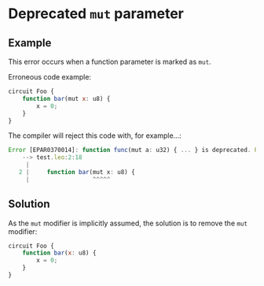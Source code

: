 # Deprecated `mut` parameter

## Example

This error occurs when a function parameter is marked as `mut`.

Erroneous code example:

```js
circuit Foo {
    function bar(mut x: u8) {
        x = 0;
    }
}
```

The compiler will reject this code with, for example...:

```js
Error [EPAR0370014]: function func(mut a: u32) { ... } is deprecated. Passed variables are mutable by default.
    --> test.leo:2:18
     |
   2 |     function bar(mut x: u8) {
     |                  ^^^^^
```

## Solution

As the `mut` modifier is implicitly assumed, the solution is to remove the `mut` modifier:

```js
circuit Foo {
    function bar(x: u8) {
        x = 0;
    }
}
```
